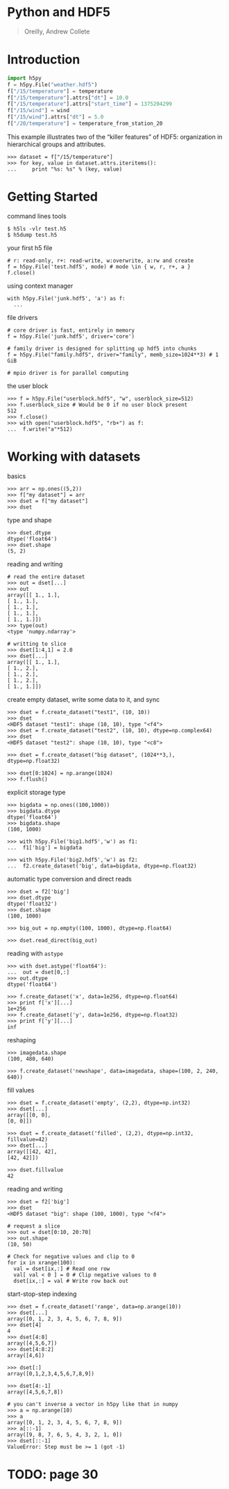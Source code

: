 Python and HDF5
===

> Oreilly, Andrew Collete  

# Introduction

```python
import h5py
f = h5py.File("weather.hdf5")
f["/15/temperature"] = temperature
f["/15/temperature"].attrs["dt"] = 10.0
f["/15/temperature"].attrs["start_time"] = 1375204299
f["/15/wind"] = wind
f["/15/wind"].attrs["dt"] = 5.0
f["/20/temperature"] = temperature_from_station_20
```
This example illustrates two of the “killer features” of HDF5:
organization in hierarchical groups and attributes.
```
>>> dataset = f["/15/temperature"]
>>> for key, value in dataset.attrs.iteritems():
...     print "%s: %s" % (key, value)
```

# Getting Started

command lines tools
```
$ h5ls -vlr test.h5
$ h5dump test.h5
```

your first h5 file
```
# r: read-only, r+: read-write, w:overwrite, a:rw and create
f = h5py.File('test.hdf5', mode) # mode \in { w, r, r+, a }
f.close()
```

using context manager
```
with h5py.File('junk.hdf5', 'a') as f:
  ...
```

file drivers
```
# core driver is fast, entirely in memory
f = h5py.File('junk.hdf5', driver='core')

# family driver is designed for splitting up hdf5 into chunks
f = h5py.File("family.hdf5", driver="family", memb_size=1024**3) # 1 GiB

# mpio driver is for parallel computing
```

the user block
```
>>> f = h5py.File("userblock.hdf5", "w", userblock_size=512)
>>> f.userblock_size # Would be 0 if no user block present
512
>>> f.close()
>>> with open("userblock.hdf5", "rb+") as f:
...  f.write("a"*512)
```

# Working with datasets

basics
```
>>> arr = np.ones((5,2))
>>> f["my dataset"] = arr
>>> dset = f["my dataset"]
>>> dset
```

type and shape
```
>>> dset.dtype
dtype('float64')
>>> dset.shape
(5, 2)
```

reading and writing
```
# read the entire dataset
>>> out = dset[...]
>>> out
array([[ 1., 1.],
[ 1., 1.],
[ 1., 1.],
[ 1., 1.],
[ 1., 1.]])
>>> type(out)
<type 'numpy.ndarray'>

# writting to slice
>>> dset[1:4,1] = 2.0
>>> dset[...]
array([[ 1., 1.],
[ 1., 2.],
[ 1., 2.],
[ 1., 2.],
[ 1., 1.]])
```

create empty dataset, write some data to it, and sync
```
>>> dset = f.create_dataset("test1", (10, 10))
>>> dset
<HDF5 dataset "test1": shape (10, 10), type "<f4">
>>> dset = f.create_dataset("test2", (10, 10), dtype=np.complex64)
>>> dset
<HDF5 dataset "test2": shape (10, 10), type "<c8">

>>> dset = f.create_dataset("big dataset", (1024**3,), dtype=np.float32)

>>> dset[0:1024] = np.arange(1024)
>>> f.flush()
```

explicit storage type
```
>>> bigdata = np.ones((100,1000))
>>> bigdata.dtype
dtype('float64')
>>> bigdata.shape
(100, 1000)

>>> with h5py.File('big1.hdf5','w') as f1:
...  f1['big'] = bigdata

>>> with h5py.File('big2.hdf5','w') as f2:
...  f2.create_dataset('big', data=bigdata, dtype=np.float32)
```

automatic type conversion and direct reads
```
>>> dset = f2['big']
>>> dset.dtype
dtype('float32')
>>> dset.shape
(100, 1000)

>>> big_out = np.empty((100, 1000), dtype=np.float64)

>>> dset.read_direct(big_out)
```

reading with `astype`
```
>>> with dset.astype('float64'):
...  out = dset[0,:]
>>> out.dtype
dtype('float64')

>>> f.create_dataset('x', data=1e256, dtype=np.float64)
>>> print f['x'][...]
1e+256
>>> f.create_dataset('y', data=1e256, dtype=np.float32)
>>> print f['y'][...]
inf
```

reshaping
```
>>> imagedata.shape
(100, 480, 640)

>>> f.create_dataset('newshape', data=imagedata, shape=(100, 2, 240, 640))
```

fill values
```
>>> dset = f.create_dataset('empty', (2,2), dtype=np.int32)
>>> dset[...]
array([[0, 0],
[0, 0]])

>>> dset = f.create_dataset('filled', (2,2), dtype=np.int32, fillvalue=42)
>>> dset[...]
array([[42, 42],
[42, 42]])

>>> dset.fillvalue
42
```

reading and writing
```
>>> dset = f2['big']
>>> dset
<HDF5 dataset "big": shape (100, 1000), type "<f4">

# request a slice
>>> out = dset[0:10, 20:70]
>>> out.shape
(10, 50)

# Check for negative values and clip to 0
for ix in xrange(100):
  val = dset[ix,:] # Read one row
  val[ val < 0 ] = 0 # Clip negative values to 0
  dset[ix,:] = val # Write row back out
```

start-stop-step indexing
```
>>> dset = f.create_dataset('range', data=np.arange(10))
>>> dset[...]
array([0, 1, 2, 3, 4, 5, 6, 7, 8, 9])
>>> dset[4]
4
>>> dset[4:8]
array([4,5,6,7])
>>> dset[4:8:2]
array([4,6])

>>> dset[:]
array([0,1,2,3,4,5,6,7,8,9])

>>> dset[4:-1]
array([4,5,6,7,8])

# you can't inverse a vector in h5py like that in numpy
>>> a = np.arange(10)
>>> a
array([0, 1, 2, 3, 4, 5, 6, 7, 8, 9])
>>> a[::-1]
array([9, 8, 7, 6, 5, 4, 3, 2, 1, 0])
>>> dset[::-1]
ValueError: Step must be >= 1 (got -1)
```

# TODO: page 30
